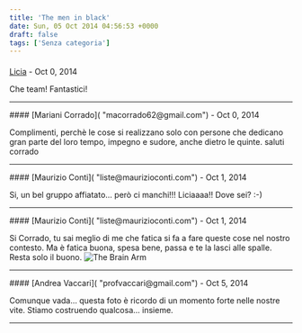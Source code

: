 ```yaml
---
title: 'The men in black'
date: Sun, 05 Oct 2014 04:56:53 +0000
draft: false
tags: ['Senza categoria']
---
```



#### 
[Licia]( "Licia.pelliconi@gmail.com") - <time datetime="2014-10-05 19:49:15">Oct 0, 2014</time>

Che team! Fantastici!
<hr />
#### 
[Mariani Corrado]( "macorrado62@gmail.com") - <time datetime="2014-10-05 15:49:04">Oct 0, 2014</time>

Complimenti, perchè le cose si realizzano solo con persone che dedicano gran parte del loro tempo, impegno e sudore, anche dietro le quinte. saluti corrado
<hr />
#### 
[Maurizio Conti]( "liste@maurizioconti.com") - <time datetime="2014-10-06 10:41:34">Oct 1, 2014</time>

Si, un bel gruppo affiatato... però ci manchi!!! Liciaaaa!! Dove sei? :-)
<hr />
#### 
[Maurizio Conti]( "liste@maurizioconti.com") - <time datetime="2014-10-06 10:51:00">Oct 1, 2014</time>

Si Corrado, tu sai meglio di me che fatica si fa a fare queste cose nel nostro contesto. Ma è fatica buona, spesa bene, passa e te la lasci alle spalle. Resta solo il buono. ![The Brain Arm](https://drive.google.com/file/d/0B5GgW_C3GeHyYmdLWEx3bk0ybU0/view?usp=sharing)
<hr />
#### 
[Andrea Vaccari]( "profvaccari@gmail.com") - <time datetime="2014-10-24 16:57:15">Oct 5, 2014</time>

Comunque vada... questa foto è ricordo di un momento forte nelle nostre vite. Stiamo costruendo qualcosa... insieme.
<hr />
